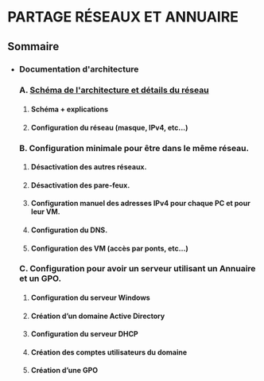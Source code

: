 # PARTAGE RÉSEAUX ET ANNUAIRE

## Sommaire

- ### **Documentation d'architecture**
    ### A. [Schéma de l'architecture et détails du réseau](doc-architecture.md) 
    1. #### Schéma + explications
    2. #### Configuration du réseau (masque, IPv4, etc...)

    ### B. Configuration minimale pour être dans le même réseau.
    1. #### Désactivation des autres réseaux.
    2. #### Désactivation des pare-feux.
    3. #### Configuration manuel des adresses IPv4 pour chaque PC et pour leur VM.
    4. #### Configuration du DNS.
    5. #### Configuration des VM (accès par ponts, etc…)

    ### C. Configuration pour avoir un serveur utilisant un Annuaire et un GPO.
    1. #### Configuration du serveur Windows
    2. #### Création d’un domaine Active Directory
    3. #### Configuration du serveur DHCP
    4. #### Création des comptes utilisateurs du domaine
    5. #### Création d’une GPO
